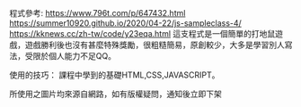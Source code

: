 程式參考:
https://www.796t.com/p/647432.html
https://summer10920.github.io/2020/04-22/js-sampleclass-4/ 
https://kknews.cc/zh-tw/code/y23eqa.html 
這支程式是一個簡單的打地鼠遊戲，遊戲勝利後也沒有甚麼特殊獎勵，很粗糙簡易，原創較少，大多是學習別人寫法，受限於個人能力不足QQ。


使用的技巧：
課程中學到的基礎HTML,CSS,JAVASCRIPT。

所使用之圖片均來源自網路，如有版權疑問，通知後立即下架
